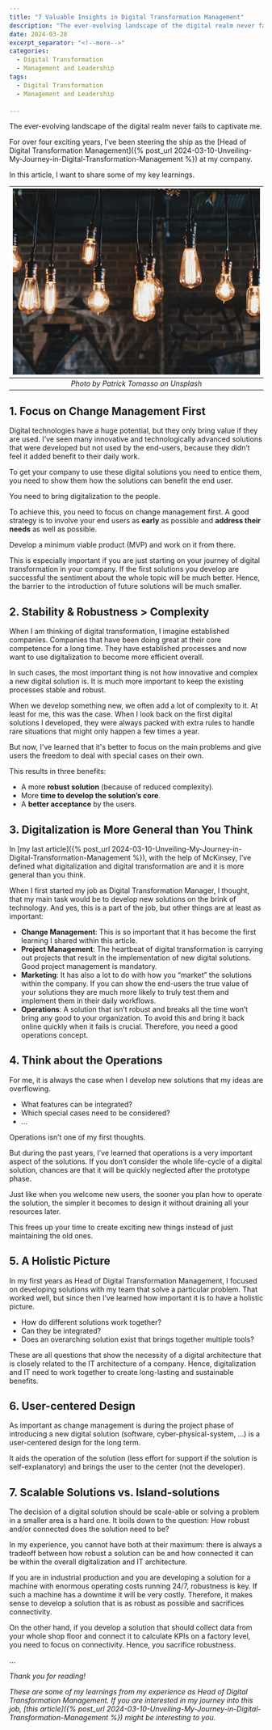 ```yaml
---
title: "7 Valuable Insights in Digital Transformation Management"
description: "The ever-evolving landscape of the digital realm never fails to captivate me. For over four exciting years, I've been steering the ship as the Head of Digital Transformation Management at my company. In this article, I want to share some of my key learnings."
date: 2024-03-28
excerpt_separator: "<!--more-->"
categories:
  - Digital Transformation
  - Management and Leadership
tags:
  - Digital Transformation
  - Management and Leadership

---
```

The ever-evolving landscape of the digital realm never fails to captivate me.

For over four exciting years, I've been steering the ship as the [Head of Digital Transformation Management]({% post_url 2024-03-10-Unveiling-My-Journey-in-Digital-Transformation-Management %}) at my company.

In this article, I want to share some of my key learnings.

| ![image](/assets/images/light-bulbs-unsplash.jpg) |
|:--:|
| *Photo by Patrick Tomasso on Unsplash* |

## 1. Focus on Change Management First

Digital technologies have a huge potential, but they only bring value if they are used. I’ve seen many innovative and technologically advanced solutions that were developed but not used by the end-users, because they didn’t feel it added benefit to their daily work.

To get your company to use these digital solutions you need to entice them, you need to show them how the solutions can benefit the end user.

You need to bring digitalization to the people.

To achieve this, you need to focus on change management first. A good strategy is to involve your end users as **early** as possible and **address their needs** as well as possible.

Develop a minimum viable product (MVP) and work on it from there.

This is especially important if you are just starting on your journey of digital transformation in your company. If the first solutions you develop are successful the sentiment about the whole topic will be much better. Hence, the barrier to the introduction of future solutions will be much smaller.

## 2. Stability & Robustness > Complexity

When I am thinking of digital transformation, I imagine established companies. Companies that have been doing great at their core competence for a long time. They have established processes and now want to use digitalization to become more efficient overall.

In such cases, the most important thing is not how innovative and complex a new digital solution is. It is much more important to keep the existing processes stable and robust.

When we develop something new, we often add a lot of complexity to it. At least for me, this was the case. When I look back on the first digital solutions I developed, they were always packed with extra rules to handle rare situations that might only happen a few times a year.

But now, I've learned that it's better to focus on the main problems and give users the freedom to deal with special cases on their own.

This results in three benefits:

- A more **robust solution** (because of reduced complexity).
- More **time to develop the solution’s core**.
- A **better acceptance** by the users.

## 3. Digitalization is More General than You Think

In [my last article]({% post_url 2024-03-10-Unveiling-My-Journey-in-Digital-Transformation-Management %}), with the help of McKinsey, I’ve defined what digitalization and digital transformation are and it is more general than you think.

When I first started my job as Digital Transformation Manager, I thought, that my main task would be to develop new solutions on the brink of technology. And yes, this is a part of the job, but other things are at least as important:

- **Change Management**: This is so important that it has become the first learning I shared within this article.
- **Project Management**: The heartbeat of digital transformation is carrying out projects that result in the implementation of new digital solutions. Good project management is mandatory.
- **Marketing**: It has also a lot to do with how you “market” the solutions within the company. If you can show the end-users the true value of your solutions they are much more likely to truly test them and implement them in their daily workflows.
- **Operations**: A solution that isn’t robust and breaks all the time won’t bring any good to your organization. To avoid this and bring it back online quickly when it fails is crucial. Therefore, you need a good operations concept.

## 4. Think about the Operations

For me, it is always the case when I develop new solutions that my ideas are overflowing.

- What features can be integrated?
- Which special cases need to be considered?
- …

Operations isn’t one of my first thoughts.

But during the past years, I’ve learned that operations is a very important aspect of the solutions. If you don’t consider the whole life-cycle of a digital solution, chances are that it will be quickly neglected after the prototype phase.

Just like when you welcome new users, the sooner you plan how to operate the solution, the simpler it becomes to design it without draining all your resources later.

This frees up your time to create exciting new things instead of just maintaining the old ones.

## 5. A Holistic Picture

In my first years as Head of Digital Transformation Management, I focused on developing solutions with my team that solve a particular problem. That worked well, but since then I’ve learned how important it is to have a holistic picture.

- How do different solutions work together?
- Can they be integrated?
- Does an overarching solution exist that brings together multiple tools?

These are all questions that show the necessity of a digital architecture that is closely related to the IT architecture of a company. Hence, digitalization and IT need to work together to create long-lasting and sustainable benefits.

## 6. User-centered Design

As important as change management is during the project phase of introducing a new digital solution (software, cyber-physical-system, …) is a user-centered design for the long term.

It aids the operation of the solution (less effort for support if the solution is self-explanatory) and brings the user to the center (not the developer).

## 7. Scalable Solutions vs. Island-solutions

The decision of a digital solution should be scale-able or solving a problem in a smaller area is a hard one. It boils down to the question: How robust and/or connected does the solution need to be?

In my experience, you cannot have both at their maximum: there is always a tradeoff between how robust a solution can be and how connected it can be within the overall digitalization and IT architecture.

If you are in industrial production and you are developing a solution for a machine with enormous operating costs running 24/7, robustness is key. If such a machine has a downtime it will be very costly. Therefore, it makes sense to develop a solution that is as robust as possible and sacrifices connectivity.

On the other hand, if you develop a solution that should collect data from your whole shop floor and connect it to calculate KPIs on a factory level, you need to focus on connectivity. Hence, you sacrifice robustness.

…

*Thank you for reading!*

*These are some of my learnings from my experience as Head of Digital Transformation Management. If you are interested in my journey into this job, [this article]({% post_url 2024-03-10-Unveiling-My-Journey-in-Digital-Transformation-Management %}) might be interesting to you.*